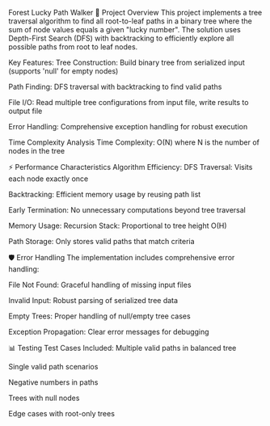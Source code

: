 Forest Lucky Path Walker
🌳 Project Overview
This project implements a tree traversal algorithm to find all root-to-leaf paths in a binary tree where the sum of node values equals a given "lucky number". The solution uses Depth-First Search (DFS) with backtracking to efficiently explore all possible paths from root to leaf nodes.

Key Features:
Tree Construction: Build binary tree from serialized input (supports 'null' for empty nodes)

Path Finding: DFS traversal with backtracking to find valid paths

File I/O: Read multiple tree configurations from input file, write results to output file

Error Handling: Comprehensive exception handling for robust execution

Time Complexity Analysis
Time Complexity: O(N) where N is the number of nodes in the tree

⚡ Performance Characteristics
Algorithm Efficiency:
DFS Traversal: Visits each node exactly once

Backtracking: Efficient memory usage by reusing path list

Early Termination: No unnecessary computations beyond tree traversal

Memory Usage:
Recursion Stack: Proportional to tree height O(H)

Path Storage: Only stores valid paths that match criteria

🛡️ Error Handling
The implementation includes comprehensive error handling:

File Not Found: Graceful handling of missing input files

Invalid Input: Robust parsing of serialized tree data

Empty Trees: Proper handling of null/empty tree cases

Exception Propagation: Clear error messages for debugging

📊 Testing
Test Cases Included:
Multiple valid paths in balanced tree

Single valid path scenarios

Negative numbers in paths

Trees with null nodes

Edge cases with root-only trees

